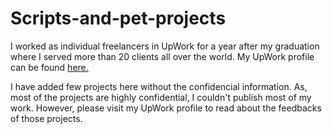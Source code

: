 # Scripts-and-pet-projects


I worked as individual freelancers in UpWork for a year after my graduation where I served more than 20 clients all over the world. My UpWork profile can be found [here.](https://www.upwork.com/freelancers/~0128f7ecfc4bb12216)


I have added few projects here without the confidencial information. As, most of the projects are highly confidential, I couldn't publish most of my work. However, please visit my UpWork profile to read about the feedbacks of those projects. 
